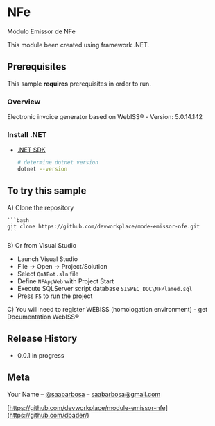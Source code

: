 # NFe
Módulo Emissor de NFe

This module been created using framework .NET.

## Prerequisites

This sample **requires** prerequisites in order to run.

### Overview

Electronic invoice generator based on WebISS® - Version: 5.0.14.142

### Install .NET

- [.NET SDK](https://dotnet.microsoft.com/download)

  ```bash
  # determine dotnet version
  dotnet --version
  ```

## To try this sample

  A) Clone the repository

    ```bash
    git clone https://github.com/devworkplace/mode-emissor-nfe.git
    ```
  B) Or from Visual Studio

  - Launch Visual Studio
  - File -> Open -> Project/Solution
  - Select `QnABot.sln` file
  - Define `NFAppWeb` with Project Start
  - Execute SQLServer script database `SISPEC_DOC\NFPlamed.sql`
  - Press `F5` to run the project
  
  C) You will need to register WEBISS (homologation environment) - get Documentation WebISS® 

## Release History

* 0.0.1 in progress

## Meta

Your Name – [@saabarbosa](https://twitter.com/dbader_org) – saabarbosa@gmail.com

[https://github.com/devworkplace/module-emissor-nfe](https://github.com/dbader/)
